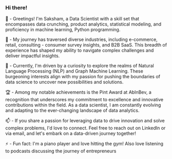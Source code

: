 ### Hi there!

<!--
**sakshamarora97/sakshamarora97** is a ✨ _special_ ✨ repository because its `README.md` (this file) appears on your GitHub profile.

Here are some ideas to get you started:

- 🔭 I’m currently working on ...
- 🌱 I’m currently learning ...
- 👯 I’m looking to collaborate on ...
- 🤔 I’m looking for help with ...
- 💬 Ask me about ...
- 📫 How to reach me: ...
- 😄 Pronouns: ...
- ⚡ Fun fact: ...
-->

👋 - Greetings! I'm Saksham, a Data Scientist with a skill set that encompasses data crunching, product analytics, statistical modeling, and proficiency in machine learning, Python programming.

🔭 - My journey has traversed diverse industries, including e-commerce, retail, consulting - consumer survey insights, and B2B SaaS. This breadth of experience has shaped my ability to navigate complex challenges and deliver impactful insights.

🌱 - Currently, I'm driven by a curiosity to explore the realms of Natural Language Processing (NLP) and Graph Machine Learning. These burgeoning interests align with my passion for pushing the boundaries of data science to uncover new possibilities and solutions.

🏆 - Among my notable achievements is the Pint Award at AbInBev, a recognition that underscores my commitment to excellence and innovative contributions within the field. As a data scientist, I am constantly evolving and adapting to the ever-changing landscape of data analytics.

📫 - If you share a passion for leveraging data to drive innovation and solve complex problems, I'd love to connect. Feel free to reach out on LinkedIn or via email, and let's embark on a data-driven journey together!

⚡ - Fun fact: I'm a piano player and love hitting the gym! Also love listening to podcasts discussing the journey of entrepreneurs 
